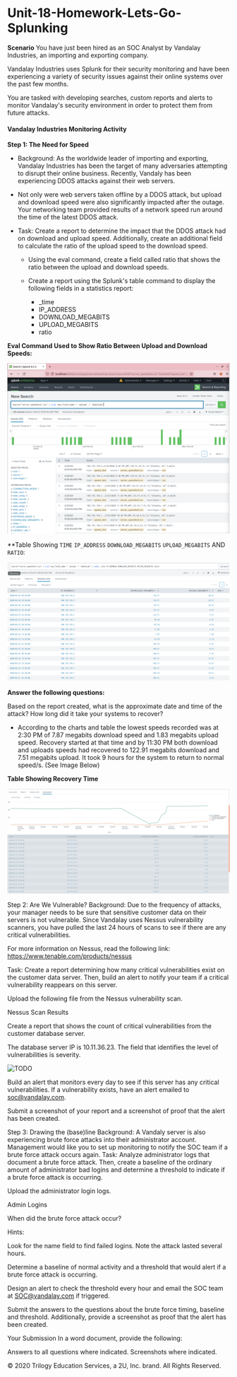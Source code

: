 # Unit-18-Homework-Lets-Go-Splunking



**Scenario**
You have just been hired as an SOC Analyst by Vandalay Industries, an importing and exporting company.


Vandalay Industries uses Splunk for their security monitoring and have been experiencing a variety of security issues against their online systems over the past few months.


You are tasked with developing searches, custom reports and alerts to monitor Vandalay's security environment in order to protect them from future attacks.



#### Vandalay Industries Monitoring Activity

**Step 1: The Need for Speed**

- Background: As the worldwide leader of importing and exporting, Vandalay Industries has been the target of many adversaries attempting to disrupt their online business. Recently, Vandaly has been experiencing DDOS attacks against their web servers.

- Not only were web servers taken offline by a DDOS attack, but upload and download speed were also significantly impacted after the outage. Your networking team provided results of a network speed run around the time of the latest DDOS attack.

-  Task: Create a report to determine the impact that the DDOS attack had on download and upload speed. Additionally, create an additional field to calculate the ratio of the upload speed to the download speed.


    -  Using the eval command, create a field called ratio that shows the ratio between the upload and download speeds.
    -  Create a report using the Splunk's table command to display the following fields in a statistics report:

       - _time
       - IP_ADDRESS
       - DOWNLOAD_MEGABITS
       - UPLOAD_MEGABITS
       - ratio


**Eval Command Used to Show Ratio Between Upload and Download Speeds:**

![TODO](https://github.com/Tamie13/Unit-18-Homework-Lets-Go-Splunking/blob/main/Unit%2018%20HW%20screenshots/Upload%20:%20Download%20Field.png)

**Table Showing `TIME` `IP_ADDRESS` `DOWNLOAD_MEGABITS` `UPLOAD_MEGABITS` AND `RATIO`:

![TODO](https://github.com/Tamie13/Unit-18-Homework-Lets-Go-Splunking/blob/main/Unit%2018%20HW%20screenshots/Speed%20Test%20Table.png)

**Answer the following questions:**

Based on the report created, what is the approximate date and time of the attack?
How long did it take your systems to recover?

  -  According to the charts and table the lowest speeds recorded was at 2:30 PM of 7.87 megabits download speed and 1.83 megabits upload speed.  Recovery started at that time and by 11:30 PM both download and uploads speeds had recovered to 122.91 megabits download and 7.51 megabits upload.  It took 9 hours for the system to return to normal speed/s.  (See Image Below)


**Table Showing Recovery Time**

![TODO](https://github.com/Tamie13/Unit-18-Homework-Lets-Go-Splunking/blob/main/Unit%2018%20HW%20screenshots/Line%20Chart%20by%20table%20stats.png)

Step 2: Are We Vulnerable?
Background:  Due to the frequency of attacks, your manager needs to be sure that sensitive customer data on their servers is not vulnerable. Since Vandalay uses Nessus vulnerability scanners, you have pulled the last 24 hours of scans to see if there are any critical vulnerabilities.

For more information on Nessus, read the following link: https://www.tenable.com/products/nessus


Task: Create a report determining how many critical vulnerabilities exist on the customer data server. Then, build an alert to notify your team if a critical vulnerability reappears on this server.


Upload the following file from the Nessus vulnerability scan.

Nessus Scan Results


Create a report that shows the count of critical vulnerabilities from the customer database server.

The database server IP is 10.11.36.23.
The field that identifies the level of vulnerabilities is severity.

![TODO]()

Build an alert that monitors every day to see if this server has any critical vulnerabilities. If a vulnerability exists, have an alert emailed to soc@vandalay.com.


Submit a screenshot of your report and a screenshot of proof that the alert has been created.

Step 3: Drawing the (base)line
Background:  A Vandaly server is also experiencing brute force attacks into their administrator account. Management would like you to set up monitoring to notify the SOC team if a brute force attack occurs again.
Task: Analyze administrator logs that document a brute force attack. Then, create a baseline of the ordinary amount of administrator bad logins and determine a threshold to indicate if a brute force attack is occurring.


Upload the administrator login logs.

Admin Logins



When did the brute force attack occur?

Hints:

Look for the name field to find failed logins.
Note the attack lasted several hours.





Determine a baseline of normal activity and a threshold that would alert if a brute force attack is occurring.


Design an alert to check the threshold every hour and email the SOC team at SOC@vandalay.com if triggered.


Submit the answers to the questions about the brute force timing, baseline and threshold. Additionally, provide a screenshot as proof that the alert has been created.

Your Submission
In a word document, provide the following:

Answers to all questions where indicated.
Screenshots where indicated.


© 2020 Trilogy Education Services, a 2U, Inc. brand. All Rights Reserved.
